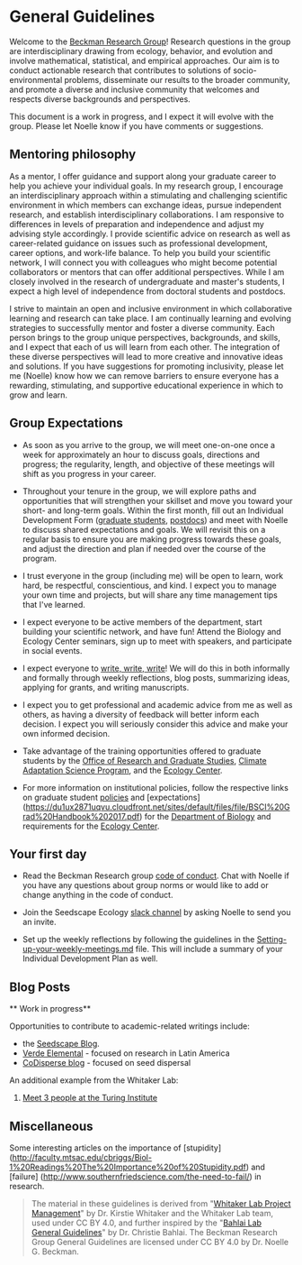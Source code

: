 # General Guidelines
Welcome to the [Beckman Research Group](www.noellebeckman.com)! Research questions in the group are interdisciplinary drawing from ecology, behavior, and evolution and involve mathematical, statistical, and empirical approaches. Our aim is to conduct actionable research that contributes to solutions of socio-environmental problems, disseminate our results to the broader community, and promote a diverse and inclusive community that welcomes and respects diverse backgrounds and perspectives.

This document is a work in progress, and I expect it will evolve with the group. Please let Noelle know if you have comments or suggestions.


## Mentoring philosophy  

As a mentor, I offer guidance and support along your graduate career to help you achieve your individual goals. In my research group, I encourage an interdisciplinary approach within a stimulating and challenging scientific environment in which members can exchange ideas, pursue independent research, and establish interdisciplinary collaborations. I am responsive to differences in levels of preparation and independence and adjust my advising style accordingly. I provide scientific advice on research as well as career-related guidance on issues such as professional development, career options, and work-life balance.  To help you build your scientific network, I will connect you with colleagues who might become potential collaborators or mentors that can offer additional perspectives. While I am closely involved in the research of undergraduate and master's students, I expect a high level of independence from doctoral students and postdocs. 

I strive to maintain an open and inclusive environment in which collaborative learning and research can take place. I am continually learning and evolving strategies to successfully mentor and foster a diverse community. Each person brings to the group unique perspectives, backgrounds, and skills, and I expect that each of us will learn from each other. The integration of these diverse perspectives will lead to more creative and innovative ideas and solutions. If you have suggestions for promoting inclusivity, please let me (Noelle) know how we can remove barriers to ensure everyone has a rewarding, stimulating, and supportive educational experience in which to grow and learn.

## Group Expectations

* As soon as you arrive to the group, we will meet one-on-one once a week for approximately an hour to discuss goals, directions and progress; the regularity, length, and objective of these meetings will shift as you progress in your career. 

* Throughout your tenure in the group, we will explore paths and opportunities that will strengthen your skillset and move you toward your short- and long-term goals. Within the first month, fill out an Individual Development Form ([graduate students](https://www.unl.edu/gradstudies/current/development/idp), [postdocs](https://postdoc.unl.edu/current/idp_review/)) and meet with Noelle to discuss shared expectations and goals. We will revisit this on a regular basis to ensure you are making progress towards these goals, and adjust the direction and plan if needed over the course of the program. 

* I trust everyone in the group (including me) will be open to learn, work hard, be respectful, conscientious, and kind. I expect you to manage your own time and projects, but will share any time management tips that I've learned.

* I expect everyone to be active members of the department, start building your scientific network, and have fun! Attend the Biology and Ecology Center seminars, sign up to meet with speakers, and participate in social events.

* I expect everyone to [write, write, write](http://www.simonqueenborough.info/assets/pubs/bes-bulletin/2012-BESbulletin-writing.pdf)! We will do this in both informally and formally through weekly reflections, blog posts, summarizing ideas, applying for grants, and writing manuscripts.

* I expect you to get professional and academic advice from me as well as others, as having a diversity of feedback will better inform each decision. I expect you will seriously consider this advice and make your own informed decision.

* Take advantage of the training opportunities offered to graduate students by the [Office of Research and Graduate Studies](http://rgs.usu.edu/grts/), [Climate Adaptation Science Program](https://climateadaptation.usu.edu), and the [Ecology Center](http://ecology.usu.edu).

* For more information on institutional policies, follow the respective links on graduate student [policies](http://www.biology.usu.edu/education/graduate-program/graduate_forms/DPBIOL%20Graduate%20Student%20Policies%20-%202016%20rev%201.2.pdf) and [expectations] (https://du1ux2871uqvu.cloudfront.net/sites/default/files/file/BSCI%20Grad%20Handbook%202017.pdf) for the [Department of Biology](http://www.biology.usu.edu) and requirements for the [Ecology Center](http://ecology.usu.edu/for_students/index).


## Your first day

* Read the Beckman Research group [code of conduct](https://github.com/SeedscapeEcology/Policies/blob/master/Code_of_Conduct.md). Chat with Noelle if you have any questions about group norms or would like to add or change anything in the code of conduct. 

* Join the Seedscape Ecology [slack channel](https://seedscapeecology.slack.com) by asking Noelle to send you an invite.

* Set up the weekly reflections by following the guidelines in the [Setting-up-your-weekly-meetings.md]() file. This will include a summary of your Individual Development Plan as well.


## Blog Posts

** Work in progress**

Opportunities to contribute to academic-related writings include:
* the [Seedscape Blog](https://seedscapeblog.wordpress.com/).
* [Verde Elemental](http://verde-elemental.org/) - focused on research in Latin America
* [CoDisperse blog](http://codisperse.weebly.com/blog) - focused on seed dispersal


An additional example from the Whitaker Lab:
1. [Meet 3 people at the Turing Institute](https://github.com/WhitakerLab/Onboarding/blob/master/BLOGGING_EXERCISES/01-MeetThreePeople.md)


## Miscellaneous
Some interesting articles on the importance of [stupidity] (http://faculty.mtsac.edu/cbriggs/Biol-1%20Readings%20The%20Importance%20of%20Stupidity.pdf) and  [failure] (http://www.southernfriedscience.com/the-need-to-fail/) in research.


> The material in these guidelines is derived from "[Whitaker Lab Project Management](https://github.com/WhitakerLab/WhitakerLabProjectManagement)" by Dr. Kirstie Whitaker and the Whitaker Lab team, used under CC BY 4.0, and further inspired by the "[Bahlai Lab General Guidelines](https://github.com/BahlaiLab/Policies/blob/master/general_guidelines.md)" by Dr. Christie Bahlai. The Beckman Research Group General Guidelines are licensed under CC BY 4.0 by Dr. Noelle G. Beckman.
